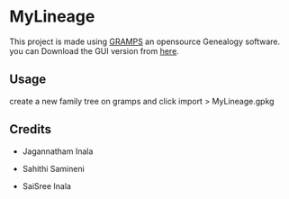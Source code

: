 # MyLineage

This project is made using [GRAMPS](https://github.com/gramps-project/gramps) an opensource Genealogy software.
you can Download the GUI version from [here](https://gramps-project.org/blog/download/).


## Usage 

create a new family tree on gramps and click import > MyLineage.gpkg

## Credits

* Jagannatham Inala

* Sahithi Samineni

* SaiSree Inala













